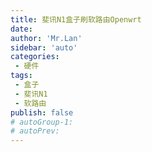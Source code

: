 ```yaml
--- 
title: 斐讯N1盒子刷软路由Openwrt
date: 
author: 'Mr.Lan'
sidebar: 'auto'
categories: 
 - 硬件
tags: 
 - 盒子
 - 斐讯N1
 - 软路由
publish: false
# autoGroup-1: 
# autoPrev: 
---
```

